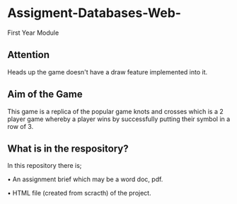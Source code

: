 # Assigment-Databases-Web-
First Year Module

## Attention
Heads up the game doesn't have a draw feature implemented into it.

## Aim of the Game
This game is a replica of the popular game knots and crosses which is a 2 player game whereby a player wins by successfully putting their symbol in a row of 3.

##  What is in the respository?
In this repository there is;

• An assignment brief which may be a word doc, pdf.

• HTML file (created from scracth) of the project.
